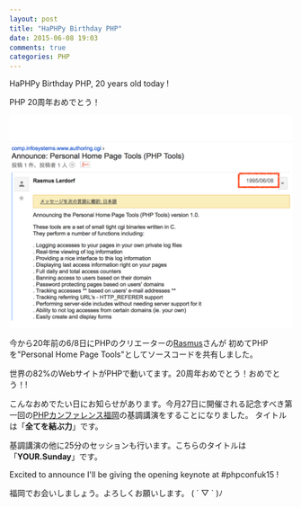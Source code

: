```yaml
---
layout: post
title: "HaPHPy Birthday PHP"
date: 2015-06-08 19:03
comments: true
categories: PHP
---
```


HaPHPy Birthday PHP, 20 years old today !

PHP 20周年おめでとう！

<img src ="/images/phpkansai2014/subete-wo-musubu-chikara.010.jpg">

今から20年前の6/8日にPHPのクリエーターの[Rasmus](http://en.wikipedia.org/wiki/Rasmus_Lerdorf)さんが
初めてPHPを"Personal Home Page Tools"としてソースコードを共有しました。

世界の82%のWebサイトがPHPで動いてます。20周年おめでとう！おめでとう！!

こんなおめでたい日にお知らせがあります。今月27日に開催される記念すべき第一回の[PHPカンファレンス福岡](http://phpcon.fukuoka.jp/)の基調講演をすることになりました。
タイトルは「**全てを結ぶ力**」です。

基調講演の他に25分のセッションも行います。こちらのタイトルは「**YOUR.Sunday**」です。

Excited to announce I'll be giving the opening keynote at #phpconfuk15 !

福岡でお会いしましょう。よろしくお願いします。
( ´ ▽ ` )ﾉ
